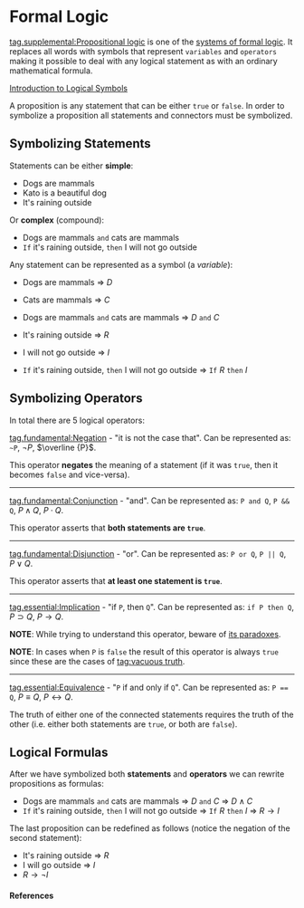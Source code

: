 # Formal Logic

[tag.supplemental:Propositional logic](https://en.wikipedia.org/wiki/Propositional_calculus)
is one of the [systems of formal
logic](https://en.wikipedia.org/wiki/Logic#Systems_of_formal_logic). It replaces
all words with symbols that represent `variables` and `operators` making it
possible to deal with any logical statement as with an ordinary mathematical
formula.

[Introduction to Logical Symbols](youtube://kVbTXla7dQc)

A proposition is any statement that can be either `true` or `false`. In order to
symbolize a proposition all statements and connectors must be symbolized.

## Symbolizing Statements

Statements can be either **simple**:
- Dogs are mammals
- Kato is a beautiful dog
- It's raining outside

Or **complex** (compound):
- Dogs are mammals `and` cats are mammals
- `If` it's raining outside, `then` I will not go outside

Any statement can be represented as a symbol (a *variable*):
- Dogs are mammals => $D$
- Cats are mammals => $C$
- Dogs are mammals `and` cats are mammals => $D$ `and` $C$


- It's raining outside => $R$
- I will not go outside => $I$
- `If` it's raining outside, `then` I will not go outside => `If` $R$ `then` $I$

## Symbolizing Operators

In total there are 5 logical operators:

[tag.fundamental:Negation](https://en.wikipedia.org/wiki/Negation) - "it is not the case
that".
Can be represented as: `~P`, $\neg P$, $\overline {P}$.

This operator **negates** the meaning of a statement (if it was `true`, then it
becomes `false` and vice-versa).

---

[tag.fundamental:Conjunction](https://en.wikipedia.org/wiki/Logical_conjunction) - "and".
Can be represented as: `P and Q`, `P && Q`, $P \land Q$, $P \cdot Q$.

This operator asserts that **both statements are `true`**.

---

[tag.fundamental:Disjunction](https://en.wikipedia.org/wiki/Logical_disjunction) - "or".
Can be represented as: `P or Q`, `P || Q`, $P \lor Q$.

This operator asserts that **at least one statement is `true`**.

---

[tag.essential:Implication](https://en.wikipedia.org/wiki/Material_conditional) - "if
`P`, then `Q`".
Can be represented as: `if P then Q`, $P \supset Q$, $P \rightarrow Q$.

**NOTE**: While trying to understand this operator, beware of [its
paradoxes](https://en.wikipedia.org/wiki/Paradoxes_of_material_implication).

**NOTE**: In cases when `P` is `false` the result of this operator is always `true` since
these are the cases of [tag:vacuous
truth](https://en.wikipedia.org/wiki/Vacuous_truth).

---

[tag.essential:Equivalence](https://en.wikipedia.org/wiki/If_and_only_if) - "`P`
if and only if `Q`".
Can be represented as: `P == Q`, $P \equiv Q$, $P \leftrightarrow Q$.

The truth of either one of the connected statements requires the truth of the
other (i.e. either both statements are `true`, or both are `false`).

## Logical Formulas

After we have symbolized both **statements** and **operators** we can rewrite
propositions as formulas:

- Dogs are mammals `and` cats are mammals => $D$ `and` $C$ => $D \land C$
- `If` it's raining outside, `then` I will not go outside => `If` $R$ `then` $I$
  => $R \rightarrow I$

The last proposition can be redefined as follows (notice the negation of the
second statement):
- It's raining outside => $R$
- I will go outside => $I$
- $R \rightarrow \neg I$

#### References

[^Video 1]: A Little Bit of Philosophy. _Introduction to Logical Symbols_
[tag.image/youtube:Open Video](https://www.youtube.com/watch?v=kVbTXla7dQc)
